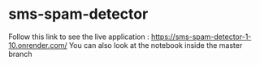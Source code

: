 # sms-spam-detector
Follow this link to see the live application : https://sms-spam-detector-1-10.onrender.com/
You can also look at the notebook inside the master branch
